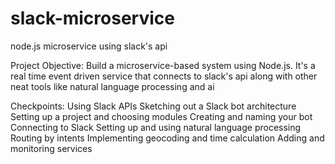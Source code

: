 # slack-microservice
node.js microservice using slack's api

Project Objective:
Build a microservice-based system using Node.js.
It's a real time event driven service that connects to slack's api along with other neat tools like natural language processing and ai  

Checkpoints:
Using Slack APIs
Sketching out a Slack bot architecture
Setting up a project and choosing modules
Creating and naming your bot
Connecting to Slack
Setting up and using natural language processing
Routing by intents
Implementing geocoding and time calculation
Adding and monitoring services
